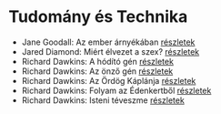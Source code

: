 # Tudomány és Technika

- Jane Goodall: Az ember árnyékában [részletek](../_details/Jane%20Goodall.md#id_402)
- Jared Diamond: Miért élvezet a szex? [részletek](../_details/Jared%20Diamond.md#id_908)
- Richard Dawkins: A hódító gén [részletek](../_details/Richard%20Dawkins.md#id_359)
- Richard Dawkins: Az önző gén [részletek](../_details/Richard%20Dawkins.md#id_360)
- Richard Dawkins: Az Ördög Káplánja [részletek](../_details/Richard%20Dawkins.md#id_361)
- Richard Dawkins: Folyam az Édenkertből [részletek](../_details/Richard%20Dawkins.md#id_362)
- Richard Dawkins: Isteni téveszme [részletek](../_details/Richard%20Dawkins.md#id_363)